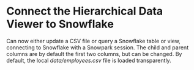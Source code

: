 # Connect the Hierarchical Data Viewer to Snowflake

Can now either update a CSV file or query a Snowflake table or view, connecting to Snowflake with a Snowpark session. The child and parent columns are by default the first two columns, but can be changed. By default, the local *data/employees.csv* file is loaded transparently.